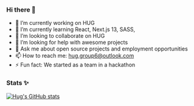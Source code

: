 ### Hi there 👋


- 🔭 I’m currently working on HUG
- 🌱 I’m currently learning React, Next.js 13, SASS, 
- 👯 I’m looking to collaborate on HUG
- 🤔 I’m looking for help with awesome projects
- 💬 Ask me about open source projects and employment opportunities
- 📫 How to reach me: hug.group6@outlook.com
- ⚡ Fun fact: We started as a team in a hackathon


### Stats ✨
[![Hug's GitHub stats](https://github-readme-stats.vercel.app/api?username=HugGroup6&count_private=true&theme=transparent&show_icons=true)](https://github.com/HugGroup6github-readme-stats)
